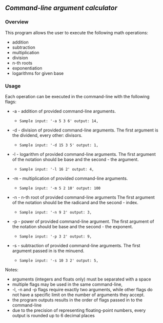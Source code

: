## ***Command-line argument calculator***

### Overview

This program allows the user to execute the following math operations:
- addition
- subtraction
- multiplication
- division
- n-th roots
- exponentiation
- logarithms for given base

### Usage

Each operation can be executed in the command-line with the following flags:
- -a - addition of provided command-line arguments. 
  -     Sample input: '-a 5 3 6' output: 14,
- -d - division of provided command-line arguments. The first argument is the dividend, every other: divisors. 
  -     Sample input: '-d 15 3 5' output: 1,
- -l - logarithm of provided command-line arguments. The first argument of the notation should be base and the second - the argument.
  -     Sample input: '-l 16 2' output: 4,
- -m - multiplication of provided command-line arguments. 
  -     Sample input: '-m 5 2 10' output: 100
- -n - n-th root of provided command-line arguments
        The first argument of the notation should be the radicand and the second - index. 
  -     Sample input: '-n 9 2' output: 3,
- -p - power of provided command-line argument.
        The first argument of the notation should be base and the second - the exponent.
  -     Sample input: '-p 3 2' output: 9,
- -s - subtraction of provided command-line arguments. The first argument passed in is the minuend. 
  -     Sample input: '-s 10 3 2' output: 5,

Notes:

- arguments (integers and floats only) must be separated with a space
- multiple flags may be used in the same command-line,
- -l, -n and -p flags require exactly two arguments, while other flags do not have a specific limit on the number of arguments they accept.
- the program outputs results in the order of flags passed in to the command-line
- due to the precision of representing floating-point numbers, every output is rounded up to 6 decimal places
